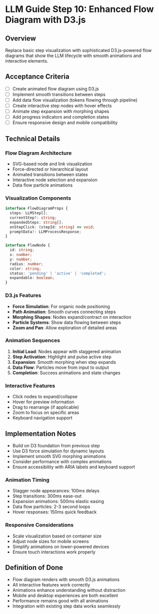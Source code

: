 # LLM Guide Step 10: Enhanced Flow Diagram with D3.js

## Overview
Replace basic step visualization with sophisticated D3.js-powered flow diagrams that show the LLM lifecycle with smooth animations and interactive elements.

## Acceptance Criteria
- [ ] Create animated flow diagram using D3.js
- [ ] Implement smooth transitions between steps
- [ ] Add data flow visualization (tokens flowing through pipeline)
- [ ] Create interactive step nodes with hover effects
- [ ] Animate step expansion with morphing shapes
- [ ] Add progress indicators and completion states
- [ ] Ensure responsive design and mobile compatibility

## Technical Details

### Flow Diagram Architecture
- SVG-based node and link visualization
- Force-directed or hierarchical layout
- Animated transitions between states
- Interactive node selection and expansion
- Data flow particle animations

### Visualization Components
```typescript
interface FlowDiagramProps {
  steps: LLMStep[];
  currentStep?: string;
  expandedSteps: string[];
  onStepClick: (stepId: string) => void;
  promptData?: LLMProcessResponse;
}

interface FlowNode {
  id: string;
  x: number;
  y: number;
  radius: number;
  color: string;
  status: 'pending' | 'active' | 'completed';
  expandable: boolean;
}
```

### D3.js Features
- **Force Simulation**: For organic node positioning
- **Path Animation**: Smooth curves connecting steps
- **Morphing Shapes**: Nodes expand/contract on interaction
- **Particle Systems**: Show data flowing between steps
- **Zoom and Pan**: Allow exploration of detailed areas

### Animation Sequences
1. **Initial Load**: Nodes appear with staggered animation
2. **Step Activation**: Highlight and pulse active step
3. **Expansion**: Smooth morphing when step expands
4. **Data Flow**: Particles move from input to output
5. **Completion**: Success animations and state changes

### Interactive Features
- Click nodes to expand/collapse
- Hover for preview information
- Drag to rearrange (if applicable)
- Zoom to focus on specific areas
- Keyboard navigation support

## Implementation Notes
- Build on D3 foundation from previous step
- Use D3 force simulation for dynamic layouts
- Implement smooth SVG morphing animations
- Consider performance with complex animations
- Ensure accessibility with ARIA labels and keyboard support

### Animation Timing
- Stagger node appearances: 100ms delays
- Step transitions: 300ms ease-out
- Expansion animations: 500ms elastic easing
- Data flow particles: 2-3 second loops
- Hover responses: 150ms quick feedback

### Responsive Considerations
- Scale visualization based on container size
- Adjust node sizes for mobile screens
- Simplify animations on lower-powered devices
- Ensure touch interactions work properly

## Definition of Done
- Flow diagram renders with smooth D3.js animations
- All interactive features work correctly
- Animations enhance understanding without distraction
- Mobile and desktop experiences are both excellent
- Performance remains good with all animations
- Integration with existing step data works seamlessly